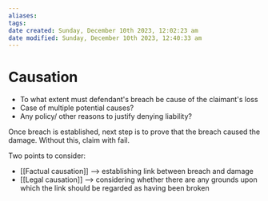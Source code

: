 ```yaml
---
aliases: 
tags: 
date created: Sunday, December 10th 2023, 12:02:23 am
date modified: Sunday, December 10th 2023, 12:40:33 am
---
```


# Causation

- To what extent must defendant's breach be cause of the claimant's loss
- Case of multiple potential causes?
- Any policy/ other reasons to justify denying liability?

Once breach is established, next step is to prove that the breach caused the damage. Without this, claim with fail.

Two points to consider:

- [[Factual causation]] --> establishing link between breach and damage
- [[Legal causation]] --> considering whether there are any grounds upon which the link should be regarded as having been broken
